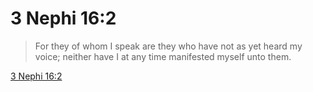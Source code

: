 # 3 Nephi 16:2

> For they of whom I speak are they who have not as yet heard my voice; neither have I at any time manifested myself unto them.

[3 Nephi 16:2](https://www.churchofjesuschrist.org/study/scriptures/bofm/3-ne/16?lang=eng&id=p2#p2)


